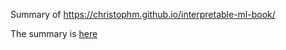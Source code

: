Summary of https://christophm.github.io/interpretable-ml-book/

The summary is [here](InterpretableMachineLearning.pdf) 
